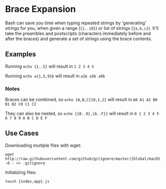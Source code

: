 # Brace Expansion

Bash can save you time when typing repeated strings by 'generating' strings for you, when given a range (`{1..10}`) or list of strings (`{a,b,c}`). It'll take the preambles and postscripts (characters immediately before and after the braces) and generate a set of strings using the brace contents.

## Examples
Running `echo {1..5}` will result in `1 2 3 4 5`

Running `echo a{1,5,9}b` will result in `a1b a5b a9b`

### Notes
Braces can be combined, so `echo {A,B,C}{0,1,2}` will result in `A0 A1 A2 B0 B1 B2 C0 C1 C2` 

They can also be nested, so `echo {{0..9},{A..F}}` will result in `0 1 2 3 4 5 6 7 8 9 A B C D E F`

## Use Cases
Downloading multiple files with wget:
```
wget http://raw.githubusercontent.com/github/gitignore/master/{Global/macOS,Node}.gitignore -O - >> .gitignore
```

Initializing files:
```
touch {index,app}.js
```

